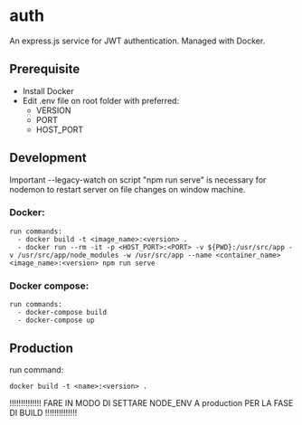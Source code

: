 # auth
An express.js service for JWT authentication.
Managed with Docker.

## Prerequisite

  - Install Docker
  - Edit .env file on root folder with preferred:
    - VERSION
    - PORT
    - HOST_PORT

## Development

  Important --legacy-watch on script "npm run serve" is necessary for nodemon to restart server on file changes on window machine.

  ### Docker:
    run commands:
      - docker build -t <image_name>:<version> .
      - docker run --rm -it -p <HOST_PORT>:<PORT> -v ${PWD}:/usr/src/app -v /usr/src/app/node_modules -w /usr/src/app --name <container_name> <image_name>:<version> npm run serve

  ### Docker compose:
    run commands:
      - docker-compose build
      - docker-compose up

## Production

  run command:

    docker build -t <name>:<version> .


!!!!!!!!!!!!!! FARE IN MODO DI SETTARE NODE_ENV A production PER LA FASE DI BUILD !!!!!!!!!!!!!!